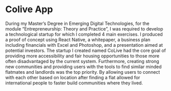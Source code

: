 # Colive App

During my Master’s Degree in Emerging Digital Technologies, for the module “Entrepreneurship: Theory and Practice”, I was required to develop a technological startup for which I completed 4 main exercises. I produced a proof of concept using React Native, a whitepaper, a business plan including financials with Excel and Photoshop, and a presentation aimed at potential investors. The startup I created named CoLive had the core goal of providing more accessibility and fair housing opportunities to those more often disadvantaged by the current system. Furthermore, creating strong new communities and providing users with the tools to find similar minded flatmates and landlords was the top priority. By allowing users to connect with each other based on location after finding a flat allowed for international people to faster build communities where they lived.
